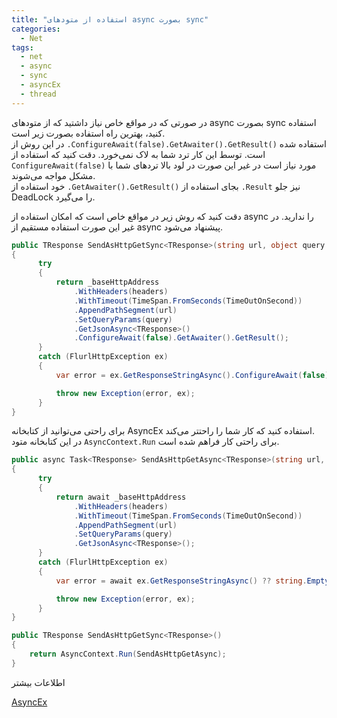 ```yaml
---
title: "استفاده از متودهای async بصورت sync"
categories:
  - Net
tags:
  - net
  - async
  - sync
  - asyncEx
  - thread
---
```


در صورتی که در مواقع خاص نیاز داشتید که از متودهای async بصورت sync استفاده کنید، بهترین راه استفاده بصورت زیر است.  
در این روش از `.ConfigureAwait(false).GetAwaiter().GetResult()` استفاده شده است. توسط این کار ترد شما به لاک نمی‌خورد. دقت کنید که استفاده از `ConfigureAwait(false)` مورد نیاز است در غیر این صورت در لود بالا تردهای شما با مشکل مواجه می‌شوند.  
خود استفاده از `.GetAwaiter().GetResult()` بجای استفاده از `.Result` نیز جلو DeadLock را می‌گیرد.  

دقت کنید که روش زیر در مواقع خاص است که امکان استفاده از async را ندارید. در غیر این صورت استفاده مستقیم از async پیشنهاد می‌شود.  

```csharp
public TResponse SendAsHttpGetSync<TResponse>(string url, object query = null, Dictionary<string, string> headers = null)
{
      try
      {
          return _baseHttpAddress
              .WithHeaders(headers)
              .WithTimeout(TimeSpan.FromSeconds(TimeOutOnSecond))
              .AppendPathSegment(url)
              .SetQueryParams(query)
              .GetJsonAsync<TResponse>()
              .ConfigureAwait(false).GetAwaiter().GetResult();
      }
      catch (FlurlHttpException ex)
      {
          var error = ex.GetResponseStringAsync().ConfigureAwait(false).GetAwaiter().GetResult() ?? string.Empty;

          throw new Exception(error, ex);
      }
}
```

برای راحتی می‌توانید از کتابخانه AsyncEx استفاده کنید که کار شما را راحتتر می‌کند.  
در این کتابخانه متود `AsyncContext.Run` برای راحتی کار فراهم شده است.  

```csharp
public async Task<TResponse> SendAsHttpGetAsync<TResponse>(string url, object query = null, Dictionary<string, string> headers = null)
{
      try
      {
          return await _baseHttpAddress
              .WithHeaders(headers)
              .WithTimeout(TimeSpan.FromSeconds(TimeOutOnSecond))
              .AppendPathSegment(url)
              .SetQueryParams(query)
              .GetJsonAsync<TResponse>();
      }
      catch (FlurlHttpException ex)
      {
          var error = await ex.GetResponseStringAsync() ?? string.Empty;

          throw new Exception(error, ex);
      }
}

public TResponse SendAsHttpGetSync<TResponse>()
{
    return AsyncContext.Run(SendAsHttpGetAsync);
}
```

اطلاعات بیشتر

[AsyncEx](https://github.com/StephenCleary/AsyncEx/blob/master/doc/AsyncContext.md)  
